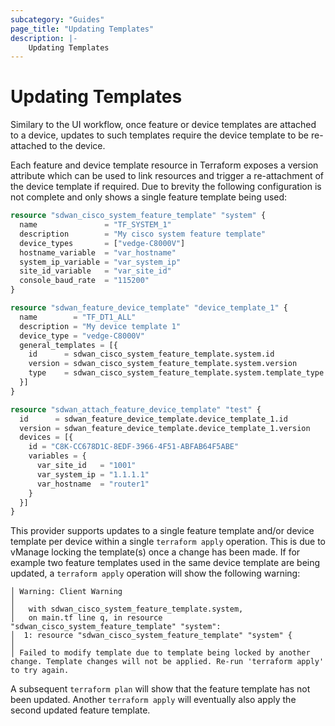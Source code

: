 ```yaml
---
subcategory: "Guides"
page_title: "Updating Templates"
description: |-
    Updating Templates
---
```


# Updating Templates

Similary to the UI workflow, once feature or device templates are attached to a device, updates to such templates require the device template to be re-attached to the device.

Each feature and device template resource in Terraform exposes a version attribute which can be used to link resources and trigger a re-attachment of the device template if required. Due to brevity the following configuration is not complete and only shows a single feature template being used:

```terraform
resource "sdwan_cisco_system_feature_template" "system" {
  name               = "TF_SYSTEM_1"
  description        = "My cisco system feature template"
  device_types       = ["vedge-C8000V"]
  hostname_variable  = "var_hostname"
  system_ip_variable = "var_system_ip"
  site_id_variable   = "var_site_id"
  console_baud_rate  = "115200"
}

resource "sdwan_feature_device_template" "device_template_1" {
  name        = "TF_DT1_ALL"
  description = "My device template 1"
  device_type = "vedge-C8000V"
  general_templates = [{
    id      = sdwan_cisco_system_feature_template.system.id
    version = sdwan_cisco_system_feature_template.system.version
    type    = sdwan_cisco_system_feature_template.system.template_type
  }]
}

resource "sdwan_attach_feature_device_template" "test" {
  id      = sdwan_feature_device_template.device_template_1.id
  version = sdwan_feature_device_template.device_template_1.version
  devices = [{
    id = "C8K-CC678D1C-8EDF-3966-4F51-ABFAB64F5ABE"
    variables = {
      var_site_id   = "1001"
      var_system_ip = "1.1.1.1"
      var_hostname  = "router1"
    }
  }]
}
```

This provider supports updates to a single feature template and/or device template per device within a single `terraform apply` operation. This is due to vManage locking the template(s) once a change has been made. If for example two feature templates used in the same device template are being updated, a `terraform apply` operation will show the following warning:

```
│ Warning: Client Warning
│ 
│   with sdwan_cisco_system_feature_template.system,
│   on main.tf line q, in resource "sdwan_cisco_system_feature_template" "system":
│  1: resource "sdwan_cisco_system_feature_template" "system" {
│ 
│ Failed to modify template due to template being locked by another change. Template changes will not be applied. Re-run 'terraform apply' to try again.
```

A subsequent `terraform plan` will show that the feature template has not been updated. Another `terraform apply` will eventually also apply the second updated feature template.
